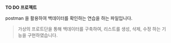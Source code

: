 **TO DO 프로젝트**

postman 을 활용하여 백데이터를 확인하는 연습을 하는 파일입니다.

>가상의 프로트단을 통해 백데이터를 구축하여, 리스트를 생성, 삭제, 수정 하는 기능을 구현하였습니다.
